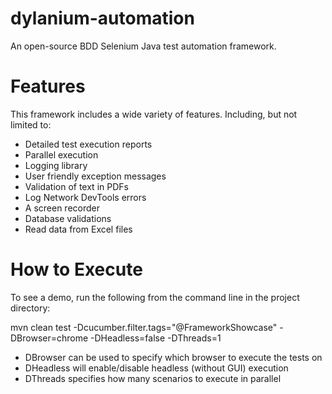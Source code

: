 # dylanium-automation
An open-source BDD Selenium Java test automation framework.

# Features

This framework includes a wide variety of features. Including, but not limited to:

- Detailed test execution reports
- Parallel execution
- Logging library
- User friendly exception messages
- Validation of text in PDFs
- Log Network DevTools errors
- A screen recorder
- Database validations
- Read data from Excel files

# How to Execute

To see a demo, run the following from the command line in the project directory:

mvn clean test -Dcucumber.filter.tags="@FrameworkShowcase" -DBrowser=chrome -DHeadless=false -DThreads=1

- DBrowser can be used to specify which browser to execute the tests on
- DHeadless will enable/disable headless (without GUI) execution
- DThreads specifies how many scenarios to execute in parallel
